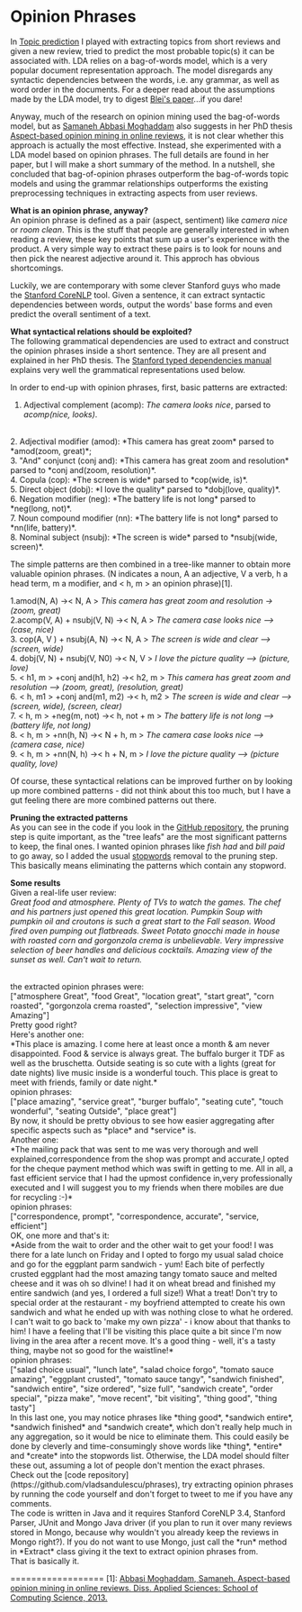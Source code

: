 Opinion Phrases
=======

In [Topic prediction](http://www.vladsandulescu.com/topic-prediction/) I played with extracting topics from short reviews and given a new review, tried to predict the most probable topic(s) it can be associated with. LDA relies on a bag-of-words model, which is a very popular document representation approach. The model disregards any syntactic dependencies between the words, i.e. any grammar, as well as word order in the documents. For a deeper read about the assumptions made by the LDA model, try to digest [Blei's paper](http://machinelearning.wustl.edu/mlpapers/paper_files/BleiNJ03.pdf)...if you dare!

Anyway, much of the research on opinion mining used the bag-of-words model, but as [Samaneh Abbasi Moghaddam](http://www.sfu.ca/~sam39/) also suggests in her PhD thesis [Aspect-based opinion mining in online reviews](http://summit.sfu.ca/item/12790), it is not clear whether this approach is actually the most effective. Instead, she experimented with a LDA model based on opinion phrases. The full details are found in her paper, but I will make a short summary of the method.
In a nutshell, she concluded that bag-of-opinion phrases outperform the bag-of-words topic models and using the grammar relationships outperforms the existing preprocessing techniques in extracting aspects from user reviews.

**What is an opinion phrase, anyway?**
<br />
An opinion phrase is defined as a pair (aspect, sentiment) like *camera nice* or *room clean*. This is the stuff that people are generally interested in when reading a review, these key points that sum up a user's experience with the product. A very simple way to extract these pairs is to look for nouns and then pick the nearest adjective around it. This approch has obvious shortcomings. 

Luckily, we are contemporary with some clever Stanford guys who made the [Stanford CoreNLP](http://nlp.stanford.edu/software/corenlp.shtml) tool. Given a sentence, it can extract syntactic dependencies between words, output the words' base forms and even predict the overall sentiment of a text.

**What syntactical relations should be exploited?**
<br />
The following grammatical dependencies are used to extract and construct the opinion phrases inside a short sentence. They are all present and explained in her PhD thesis. 
The [Stanford typed dependencies manual](http://nlp.stanford.edu/software/dependencies_manual.pdf) explains very well the grammatical representations used below.

In order to end-up with opinion phrases, first, basic patterns are extracted:
<br />
1. Adjectival complement (acomp): *The camera looks nice*, parsed to *acomp(nice, looks)*.
<br />
2. Adjectival modifier (amod): *This camera has great zoom* parsed to *amod(zoom, great)*;
<br />
3. "And" conjunct (conj and): *This camera has great zoom and resolution* parsed to *conj and(zoom, resolution)*.
<br />
4. Copula (cop): *The screen is wide* parsed to *cop(wide, is)*.
<br />
5. Direct object (dobj):  *I love the quality* parsed to *dobj(love, quality)*.
<br />
6. Negation modifier (neg): *The battery life is not long* parsed to *neg(long, not)*.
<br />
7. Noun compound modifier (nn): *The battery life is not long* parsed to *nn(life, battery)*.
<br />
8. Nominal subject (nsubj): *The screen is wide* parsed to *nsubj(wide, screen)*.

The simple patterns are then combined in a tree-like manner to obtain more valuable opinion phrases. (N indicates a noun, A an adjective, V a verb, h a head term, m a modifier, and < h, m > an opinion phrase)[1].

1.amod(N, A) →< N, A > 
*This camera has great zoom and resolution → (zoom, great)*
<br />
2.acomp(V, A) + nsubj(V, N) →< N, A >
*The camera case looks nice --> (case, nice)*
<br />
3. cop(A, V ) + nsubj(A, N) →< N, A >
*The screen is wide and clear --> (screen, wide)*
<br />
4. dobj(V, N) + nsubj(V, N0) →< N, V >
*I love the picture quality --> (picture, love)*
<br />
5. < h1, m > +conj and(h1, h2) →< h2, m >
*This camera has great zoom and resolution --> (zoom, great), (resolution, great)*
<br />
6. < h, m1 > +conj and(m1, m2) →< h, m2 >
*The screen is wide and clear --> (screen, wide), (screen, clear)*
<br />
7. < h, m > +neg(m, not) →< h, not + m >
*The battery life is not long --> (battery life, not long)*
<br />
8. < h, m > +nn(h, N) →< N + h, m >
*The camera case looks nice --> (camera case, nice)*
<br />
9. < h, m > +nn(N, h) →< h + N, m >
*I love the picture quality --> (picture quality, love)*

Of course, these syntactical relations can be improved further on by looking up more combined patterns - did not think about this too much, but I have a gut feeling there are more combined patterns out there. 

**Pruning the extracted patterns**
<br />
As you can see in the code if you look in the [GitHub repository](https://github.com/vladsandulescu/phrases), the pruning step is quite important, as the "tree leafs" are the most significant patterns to keep, the final ones. 
I wanted opinion phrases like *fish had* and *bill paid* to go away, so I added the usual [stopwords](http://www.lextek.com/manuals/onix/stopwords2.html) removal to the pruning step. This basically means eliminating the patterns which contain any stopword.

**Some results**
<br />
Given a real-life user review:
<br />
*Great food and atmosphere.  Plenty of TVs to watch the games. The chef and his partners just opened this great location. Pumpkin Soup with pumpkin oil and croutons is such a great start to the Fall season. Wood fired oven pumping out flatbreads. Sweet Potato gnocchi made in house with roasted corn and gorgonzola crema is unbelievable. Very impressive selection of beer handles and delicious cocktails. Amazing view of the sunset as well. Can't wait to return.*

<br />
the extracted opinion phrases were:
<br />
["atmosphere Great", "food Great", "location great", "start great", "corn roasted", "gorgonzola crema roasted", "selection impressive", "view Amazing"]

<br />
Pretty good right?

<br />
Here's another one:
<br />
*This place is amazing. I come here at least once a month & am never disappointed. Food & service is always great. The buffalo burger it TDF as well as the bruschetta. Outside seating is so cute with a lights (great for date nights) live music inside is a wonderful touch. This place is great to meet with friends, family or date night.*

<br />
opinion phrases:
<br />
["place amazing", "service great", "burger buffalo", "seating cute", "touch wonderful", "seating Outside", "place great"]

<br />
By now, it should be pretty obvious to see how easier aggregating after specific aspects such as *place* and *service* is.

<br />
Another one:
<br />
*The mailing pack that was sent to me was very thorough and well explained,correspondence from the shop was prompt and accurate,I opted for the cheque payment method which was swift in getting to me. All in all, a fast efficient service that I had the upmost confidence in,very professionally executed and I will suggest you to my friends when there mobiles are due for recycling :-)*

<br />
opinion phrases:
<br />
["correspondence, prompt", "correspondence, accurate", "service, efficient"]

<br />
OK, one more and that's it:
<br />
*Aside from the wait to order and the other wait to get your food!  I was there for a late lunch on Friday and I opted to forgo my usual salad choice and go for the eggplant parm sandwich - yum!  Each bite of perfectly crusted eggplant had the most amazing tangy tomato sauce and melted cheese and it was oh so dlvine!  I had it on wheat bread and finished my entire sandwich (and yes, I ordered a full size!)  What a treat! Don't try to special order at the restaurant - my boyfriend attempted to create his own sandwich and what he ended up with was nothing close to what he ordered. I can't wait to go back to 'make my own pizza' - i know about that thanks to him! I have a feeling that I'll be visiting this place quite a bit since I'm now living in the area after a recent move.  It's a good thing - well, it's a tasty thing, maybe not so good for the waistline!*

<br />
opinion phrases:
<br />
["salad choice usual", "lunch late", "salad choice forgo", "tomato sauce amazing", "eggplant crusted", "tomato sauce tangy", "sandwich finished", "sandwich entire", "size ordered", "size full", "sandwich create", "order special", "pizza make", "move recent", "bit visiting", "thing good", "thing tasty"]
    
<br />
In this last one, you may notice phrases like *thing good*, *sandwich entire*, *sandwich finished* and *sandwich create*, which don't really help much in any aggregation, so it would be nice to eliminate them.
This could easily be done by cleverly and time-consumingly shove words like *thing*, *entire* and *create* into the stopwords list. Otherwise, the LDA model should filter these out, assuming a lot of people don't mention the exact phrases.

<br />
Check out the [code repository](https://github.com/vladsandulescu/phrases), try extracting opinion phrases by running the code yourself and don't forget to tweet to me if you have any comments.

<br />
The code is written in Java and it requires Stanford CoreNLP 3.4, Stanford Parser, JUnit and Mongo Java driver (if you plan to run it over many reviews stored in Mongo, because why wouldn't you already keep the reviews in Mongo right?). 
If you do not want to use Mongo, just call the *run* method in *Extract* class giving it the text to extract opinion phrases from.

<br />
That is basically it. 

==================
[1]: [Abbasi Moghaddam, Samaneh. Aspect-based opinion mining in online reviews. Diss. Applied Sciences: School of Computing Science, 2013.](http://summit.sfu.ca/item/12790)

